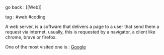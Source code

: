 go back : [[Web]]

tag : #web #coding 

A web server, is a software that delivers a page to a user that send them a request via internet. usually, this is requested by a navigator, a client like chrome, brave or firefox.

One of the most visited one is : [Google](http://www.google.com)
